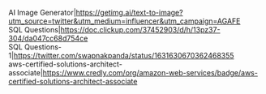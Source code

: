 AI Image Generator|https://getimg.ai/text-to-image?utm_source=twitter&utm_medium=influencer&utm_campaign=AGAFE </br>
SQL Questions|https://doc.clickup.com/37452903/d/h/13pz37-304/da047cc68d754ce </br>
SQL Questions-1|https://twitter.com/swapnakpanda/status/1631630670362468355 </br>
aws-certified-solutions-architect-associate|https://www.credly.com/org/amazon-web-services/badge/aws-certified-solutions-architect-associate
